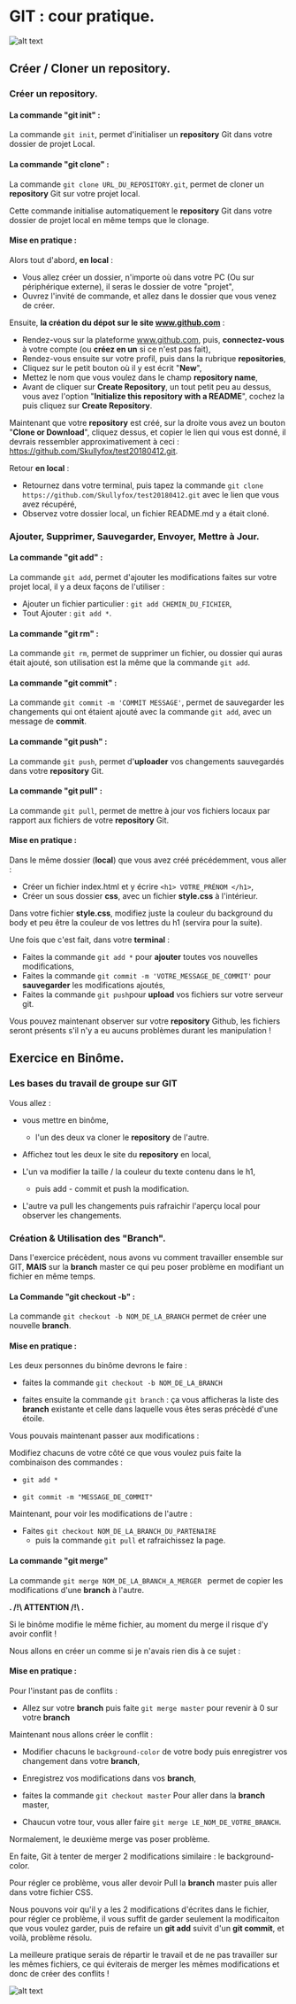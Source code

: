 # GIT : cour pratique.

![alt text](https://i2.wp.com/wptavern.com/wp-content/uploads/2014/06/revisr-banner.png?ssl=1 "GIT")

## Créer / Cloner un **repository**.

### Créer un repository.

#### La commande "**git init**" :

La commande ```git init```, permet d'initialiser un **repository** Git dans votre dossier de projet Local.

#### La commande "**git clone**" :

La commande ```git clone URL_DU_REPOSITORY.git```, permet de cloner un **repository** Git sur votre projet local.

Cette commande initialise automatiquement le  **repository** Git dans votre dossier de projet local en même temps que le clonage.

#### Mise en pratique :

Alors tout d'abord, **en local** : 

- Vous allez créer un dossier, n'importe où dans votre PC (Ou sur périphérique externe), il seras le dossier de votre "projet",
- Ouvrez l'invité de commande, et allez dans le dossier que vous venez de créer.

Ensuite, **la création du dépot sur le site www.github.com** :

- Rendez-vous sur la plateforme www.github.com, puis, **connectez-vous** à votre compte (ou **créez en un** si ce n'est pas fait),
- Rendez-vous ensuite sur votre profil, puis dans la rubrique **repositories**,
- Cliquez sur le petit bouton où il y est écrit "**New**",
- Mettez le nom que vous voulez dans le champ **repository name**,
- Avant de cliquer sur **Create Repository**, un tout petit peu au dessus, vous avez l'option "**Initialize this repository with a README**", cochez la puis cliquez sur **Create Repository**.

Maintenant que votre **repository** est créé, sur la droite vous avez un bouton "**Clone or Download**", cliquez dessus, et copier le lien qui vous est donné, il devrais ressembler approximativement à ceci : https://github.com/Skullyfox/test20180412.git.

Retour **en local** : 

- Retournez dans votre terminal, puis tapez la commande ```git clone https://github.com/Skullyfox/test20180412.git``` avec le lien que vous avez récupéré,
- Observez votre dossier local, un fichier README.md y a était cloné.

### Ajouter, Supprimer, Sauvegarder, Envoyer, Mettre à Jour.

#### La commande "**git add**" :

La commande ```git add```, permet d'ajouter les modifications faites sur votre projet local, il y a deux façons de l'utiliser :

- Ajouter un fichier particulier : ```git add CHEMIN_DU_FICHIER```,
- Tout Ajouter : ```git add *```.

#### La commande "**git rm**" :

La commande ```git rm```, permet de supprimer un fichier, ou dossier qui auras était ajouté, son utilisation est la même que la commande ```git add```.

#### La commande "**git commit**" :

La commande ```git commit -m 'COMMIT MESSAGE'```, permet de sauvegarder les changements qui ont étaient ajouté avec la commande ```git add```, avec un message de **commit**.

#### La commande "**git push**" :

La commande ```git push```, permet d'**uploader** vos changements sauvegardés dans votre **repository** Git.

#### La commande "**git pull**" : 

La commande ```git pull```, permet de mettre à jour vos fichiers locaux par rapport aux fichiers de votre **repository** Git.

#### Mise en pratique :

Dans le même dossier (**local**) que vous avez créé précédemment, vous aller :

- Créer un fichier index.html et y écrire ```<h1> VOTRE_PRÉNOM </h1>```,
- Créer un sous dossier **css**, avec un fichier **style.css** à l'intérieur.

Dans votre fichier **style.css**, modifiez juste la couleur du background du body et peu être la couleur de vos lettres du h1 (servira pour la suite).

Une fois que c'est fait, dans votre **terminal** :

- Faites la commande ```git add *``` pour **ajouter** toutes vos nouvelles modifications,
- Faites la commande ```git commit -m 'VOTRE_MESSAGE_DE_COMMIT'``` pour **sauvegarder** les modifications ajoutés,
- Faites la commande ```git push```pour **upload** vos fichiers sur votre serveur git.

Vous pouvez maintenant observer sur votre **repository** Github, les fichiers seront présents s'il n'y a eu aucuns problèmes durant les manipulation !

## Exercice en Binôme.

### Les bases du travail de groupe sur GIT

Vous allez : 

- vous mettre en binôme,
    - l'un des deux va cloner le **repository** de l'autre.

- Affichez tout les deux le site du **repository** en local,

- L'un va modifier la taille / la couleur du texte contenu dans le h1,
    - puis add - commit et push la modification.

- L'autre va pull les changements puis rafraichir l'aperçu local pour observer les changements.

### Création & Utilisation des "Branch".

Dans l'exercice précèdent, nous avons vu comment travailler ensemble sur GIT, **MAIS** sur la **branch** master ce qui peu poser problème en modifiant un fichier en même temps.

#### La Commande "git checkout -b" :

La commande ```git checkout -b NOM_DE_LA_BRANCH``` permet de créer une nouvelle **branch**.

#### Mise en pratique :

Les deux personnes du binôme devrons le faire :

- faites la commande ```git checkout -b NOM_DE_LA_BRANCH```

- faites ensuite la commande ```git branch``` : ça vous afficheras la liste des **branch** existante et celle dans laquelle vous êtes seras précèdé d'une étoile.

Vous pouvais maintenant passer aux modifications :

Modifiez chacuns de votre côté ce que vous voulez puis faite la combinaison des commandes :

- ```git add * ```

- ```git commit -m "MESSAGE_DE_COMMIT"```

Maintenant, pour voir les modifications de l'autre :

- Faites ```git checkout NOM_DE_LA_BRANCH_DU_PARTENAIRE ```
    - puis la commande ``` git pull ``` et rafraichissez la page.

#### La commande "git merge"

La commande ```git merge NOM_DE_LA_BRANCH_A_MERGER ``` permet de copier les modifications d'une **branch** à l'autre.

**. /!\ ATTENTION /!\ .**

Si le binôme modifie le même fichier, au moment du merge il risque d'y avoir conflit !

Nous allons en créer un comme si je n'avais rien dis à ce sujet :

#### Mise en pratique :

Pour l'instant pas de conflits : 

- Allez sur votre **branch** puis faite ```git merge master``` pour revenir à 0 sur votre **branch**

Maintenant nous allons créer le conflit :

- Modifier chacuns le ```background-color``` de votre body puis enregistrer vos changement dans votre **branch**,

- Enregistrez vos modifications dans vos **branch**,

- faites la commande ```git checkout master``` Pour aller dans la **branch** master,

- Chaucun votre tour, vous aller faire ```git merge LE_NOM_DE_VOTRE_BRANCH```.

Normalement, le deuxième merge vas poser problème.

En faite, Git à tenter de merger 2 modifications similaire : le background-color.

Pour régler ce problème, vous aller devoir Pull la **branch** master puis aller dans votre fichier CSS.

Nous pouvons voir qu'il y a les 2 modifications d'écrites dans le fichier, pour régler ce problème, il vous suffit de garder seulement la modificaiton que vous voulez garder, puis de refaire un **git add** suivit d'un **git commit**, et voilà, problème résolu.

La meilleure pratique serais de répartir le travail et de ne pas travailler sur les mêmes fichiers, ce qui éviterais de merger les mêmes modifications et donc de créer des conflits !


![alt text](https://orig00.deviantart.net/d3c0/f/2014/209/7/5/keep_calm__032___and_develop_by_hundredmelanie-d7sozan.png "keep calm and develop")